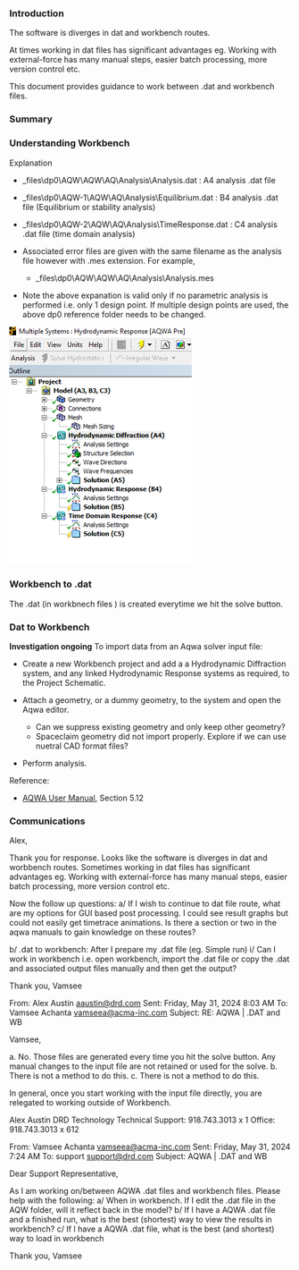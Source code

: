 ### Introduction

The software is diverges in dat and workbench routes.  

At times working in dat files has significant advantages eg. Working with external-force has many manual steps, easier batch processing, more version control  etc.

This document provides guidance to work between .dat and workbench files.

### Summary

### Understanding Workbench

Explanation

- _files\dp0\AQW\AQW\AQ\Analysis\Analysis.dat : A4 analysis .dat file
- _files\dp0\AQW-1\AQW\AQ\Analysis\Equilibrium.dat : B4 analysis .dat file (Equilibrium or stability analysis)
- _files\dp0\AQW-2\AQW\AQ\Analysis\TimeResponse.dat : C4 analysis .dat file (time domain analysis)

- Associated error files are given with the same filename as the analysis file however with .mes extension. For example,
  - _files\dp0\AQW\AQW\AQ\Analysis\Analysis.mes

- Note the above expanation is valid only if no parametric analysis is performed i.e. only 1 design point. If multiple design points are used, the above dp0 reference folder needs to be changed.

![Screenshot](wb_vs_dat.png)

### Workbench to .dat

The .dat (in workbnech files ) is created everytime we hit the solve button.

### Dat to Workbench

**Investigation ongoing**
To import data from an Aqwa solver input file:

- Create a new Workbench project and add a a Hydrodynamic Diffraction system, and any linked Hydrodynamic Response systems as required, to the Project Schematic.

- Attach a geometry, or a dummy geometry, to the system and open the Aqwa editor.
  - Can we suppress existing geometry and only keep other geometry?
  - Spaceclaim geometry did not import properly. Explore if we can use nuetral CAD format files?
  
- Perform analysis.

Reference:

- [AQWA User Manual](https://www.sharcnet.ca/Software/Ansys/16.2.3/en-us/help/aqwa/aqwa_user.pdf), Section 5.12

### Communications

Alex,

Thank you for response. Looks like the software is diverges in dat and worbbench routes.  Sometimes working in dat files has significant advantages eg. Working with external-force has many manual steps, easier batch processing, more version control  etc.

Now the follow up questions:
a/ If I wish to continue to dat file route, what are my options for GUI based post processing. I could see result graphs but could not easily get timetrace animations. Is there a section or two in the aqwa manuals to gain knowledge on these routes?

b/ .dat to workbench: After I prepare my .dat file (eg. Simple run)
  i/ Can I work in workbench i.e. open workbench, import the .dat file or copy the .dat and associated output files manually and then get the output?

Thank you,
Vamsee

From: Alex Austin <aaustin@drd.com>
Sent: Friday, May 31, 2024 8:03 AM
To: Vamsee Achanta <vamseea@acma-inc.com>
Subject: RE: AQWA | .DAT and WB

Vamsee,

a. No. Those files are generated every time you hit the solve button. Any manual changes to the input file are not retained or used for the solve.
b. There is not a method to do this.
c. There is not a method to do this.

In general, once you start working with the input file directly, you are relegated to working outside of Workbench.

Alex Austin
DRD Technology
Technical Support: 918.743.3013 x 1
Office: 918.743.3013 x 612

From: Vamsee Achanta <vamseea@acma-inc.com>
Sent: Friday, May 31, 2024 7:24 AM
To: support <support@drd.com>
Subject: AQWA | .DAT and WB

Dear Support Representative,

As I am working on/between AQWA .dat files and workbench files. Please help with the following:
a/ When in workbench. If I edit the .dat file in the AQW folder, will it reflect back in the model?
b/ If I have a AQWA .dat file and a finished  run, what is the best (shortest) way to view the results in workbench?
c/ If I have a AQWA .dat file, what is the best (and shortest) way to load in workbench

Thank you,
Vamsee
